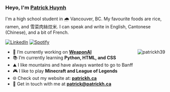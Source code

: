 ### Heyo, I'm <a href="https://patrickh.ca/">Patrick Huynh</a>
I'm a high school student in 🌧️ Vancouver, BC. My favourite foods are rice, ramen, and 雪菜肉絲炆米. I can speak and write in English, Cantonese (Chinese), and a bit of French.

[![LinkedIn](https://img.shields.io/badge/-@patrickh39-0077B5?style=flat-square&amp;labelColor=0077B5&amp;logo=LinkedIn&amp;link=https://www.linkedin.com/in/patrickh39/)](https://www.linkedin.com/in/patrickh39)
[![Spotify](https://img.shields.io/badge/-@Patrick-1ED760?style=flat-square&amp;labelColor=fff&amp;logo=Spotify&amp;link=https://open.spotify.com/user/pattyboy121)](https://open.spotify.com/user/pattyboy121)

<img align="right" src="https://github-readme-stats.vercel.app/api?username=patrickh39&show_icons=true&count_private=true" alt="patrickh39" />

- 🔭 I’m currently working on **[WeaponAI](https://github.com/patrickh39/WeaponAI)**
- 📚 I’m currently learning **Python, HTML, and CSS**
- ⛰️ I like mountains and have always wanted to go to Banff
- 🎮 I like to play **Minecraft and League of Legends**
- 🌐 Check out my website at: **[patrickh.ca](https://patrickh.ca)**
- 💬 Get in touch with me at **[patrick@patrickh.ca](mailto:patrick@patrickh.ca)**
